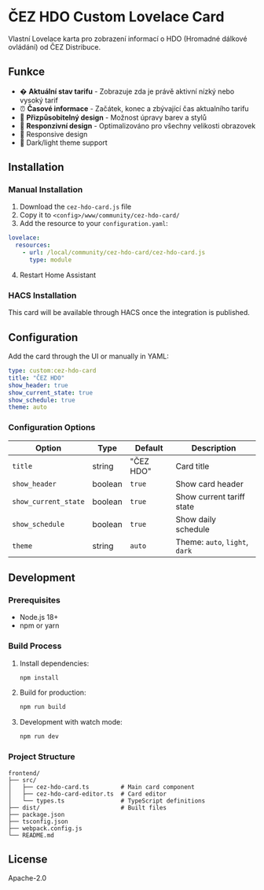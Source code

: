 # ČEZ HDO Custom Lovelace Card

Vlastní Lovelace karta pro zobrazení informací o HDO (Hromadné dálkové ovládání) od ČEZ Distribuce.

## Funkce

- � **Aktuální stav tarifu** - Zobrazuje zda je právě aktivní nízký nebo vysoký tarif
- ⏰ **Časové informace** - Začátek, konec a zbývající čas aktualního tarifu
- 🎨 **Přizpůsobitelný design** - Možnost úpravy barev a stylů
- 📱 **Responzivní design** - Optimalizováno pro všechny velikosti obrazovek
- 📱 Responsive design
- 🌙 Dark/light theme support

## Installation

### Manual Installation

1. Download the `cez-hdo-card.js` file
2. Copy it to `<config>/www/community/cez-hdo-card/`
3. Add the resource to your `configuration.yaml`:

```yaml
lovelace:
  resources:
    - url: /local/community/cez-hdo-card/cez-hdo-card.js
      type: module
```

4. Restart Home Assistant

### HACS Installation

This card will be available through HACS once the integration is published.

## Configuration

Add the card through the UI or manually in YAML:

```yaml
type: custom:cez-hdo-card
title: "ČEZ HDO"
show_header: true
show_current_state: true
show_schedule: true
theme: auto
```

### Configuration Options

| Option | Type | Default | Description |
|--------|------|---------|-------------|
| `title` | string | "ČEZ HDO" | Card title |
| `show_header` | boolean | `true` | Show card header |
| `show_current_state` | boolean | `true` | Show current tariff state |
| `show_schedule` | boolean | `true` | Show daily schedule |
| `theme` | string | `auto` | Theme: `auto`, `light`, `dark` |

## Development

### Prerequisites

- Node.js 18+
- npm or yarn

### Build Process

1. Install dependencies:
   ```bash
   npm install
   ```

2. Build for production:
   ```bash
   npm run build
   ```

3. Development with watch mode:
   ```bash
   npm run dev
   ```

### Project Structure

```
frontend/
├── src/
│   ├── cez-hdo-card.ts         # Main card component
│   ├── cez-hdo-card-editor.ts  # Card editor
│   └── types.ts                # TypeScript definitions
├── dist/                       # Built files
├── package.json
├── tsconfig.json
├── webpack.config.js
└── README.md
```

## License

Apache-2.0